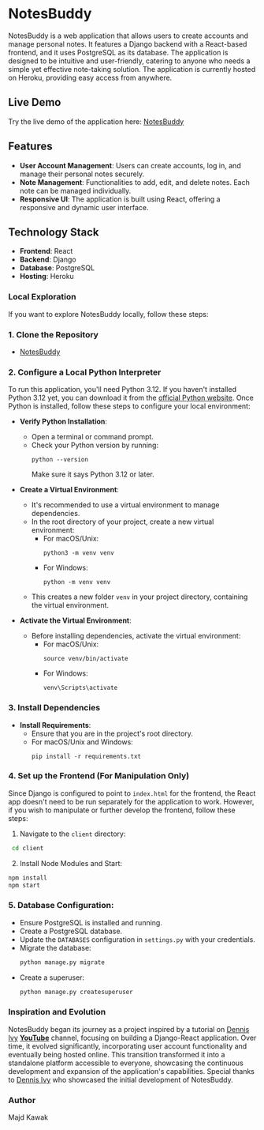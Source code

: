 # NotesBuddy

NotesBuddy is a web application that allows users to create accounts and manage personal notes. It features a Django
backend with a React-based frontend, and it uses PostgreSQL as its database. The application is designed to be intuitive
and user-friendly, catering to anyone who needs a simple yet effective note-taking solution. The application is
currently hosted on Heroku, providing easy access from anywhere.

## Live Demo

Try the live demo of the application here: [NotesBuddy](https://notesbuddy-d3514cb3a347.herokuapp.com/)

## Features

- **User Account Management**: Users can create accounts, log in, and manage their personal notes securely.
- **Note Management**: Functionalities to add, edit, and delete notes. Each note can be managed individually.
- **Responsive UI**: The application is built using React, offering a responsive and dynamic user interface.

## Technology Stack

- **Frontend**: React
- **Backend**: Django
- **Database**: PostgreSQL
- **Hosting**: Heroku

### Local Exploration

If you want to explore NotesBuddy locally, follow these steps:

### 1. Clone the Repository

- [NotesBuddy](https://github.com/mkawak/NotesBuddy.git)

### 2. Configure a Local Python Interpreter

To run this application, you'll need Python 3.12. If you haven't installed Python 3.12 yet, you can download it from
the [official Python website](https://www.python.org/downloads/). Once Python is installed, follow these steps to
configure your local environment:

- **Verify Python Installation**:
    - Open a terminal or command prompt.
    - Check your Python version by running:
      ```
      python --version
      ```
      Make sure it says Python 3.12 or later.

- **Create a Virtual Environment**:
    - It's recommended to use a virtual environment to manage dependencies.
    - In the root directory of your project, create a new virtual environment:
        - For macOS/Unix:
          ```
          python3 -m venv venv
          ```
        - For Windows:
          ```
          python -m venv venv
          ```
    - This creates a new folder `venv` in your project directory, containing the virtual environment.

- **Activate the Virtual Environment**:
    - Before installing dependencies, activate the virtual environment:
        - For macOS/Unix:
          ```
          source venv/bin/activate
          ```
        - For Windows:
          ```
          venv\Scripts\activate
          ```

### 3. Install Dependencies

- **Install Requirements**:
    - Ensure that you are in the project's root directory.
    - For macOS/Unix and Windows:
      ```
      pip install -r requirements.txt
      ```

### 4. Set up the Frontend (For Manipulation Only)

Since Django is configured to point to `index.html` for the frontend, the React app doesn't need to be run separately
for the application to work. However, if you wish to manipulate or further develop the frontend, follow these steps:

1. Navigate to the `client` directory:

```bash
 cd client
 ```

2. Install Node Modules and Start:

  ``` bash
  npm install
  npm start
  ```

### 5. Database Configuration:

- Ensure PostgreSQL is installed and running.
- Create a PostgreSQL database.
- Update the `DATABASES` configuration in `settings.py` with your credentials.
- Migrate the database:
  ```bash
  python manage.py migrate
  ```
- Create a superuser:
  ```bash
  python manage.py createsuperuser
  ```
  
### Inspiration and Evolution

NotesBuddy began its journey as a project inspired by a tutorial on [Dennis Ivy](https://www.youtube.com/watch?v=tYKRAXIio28) **[YouTube](https://www.youtube.com/@DennisIvy)** channel, focusing on building a Django-React application. Over time, it evolved significantly, incorporating user account functionality and eventually being hosted online. This transition transformed it into a standalone platform accessible to everyone, showcasing the continuous development and expansion of the application's capabilities. Special thanks to [Dennis Ivy](https://www.youtube.com/@DennisIvy) who showcased the initial development of NotesBuddy.


### Author

Majd Kawak
